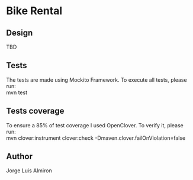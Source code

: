 # Bike Rental

## Design

TBD

## Tests
The tests are made using Mockito Framework. To execute all tests, please run: <br />
   mvn test

## Tests coverage
To ensure a 85% of test coverage I used OpenClover. To verify it, please run: <br />
   mvn clover:instrument clover:check  -Dmaven.clover.failOnViolation=false

## Author
Jorge Luis Almiron
